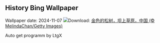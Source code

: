 ## History Bing Wallpaper
Wallpaper date: 2024-11-07
![](https://www.bing.com/th?id=OHR.LiDong2024_ZH-CN9944723194_UHD.jpg&w=1000)Download: [金色的松树，坝上草原，中国 (© MelindaChan/Getty Images)](https://www.bing.com/th?id=OHR.LiDong2024_ZH-CN9944723194_UHD.jpg)

Auto get programm by LtgX

